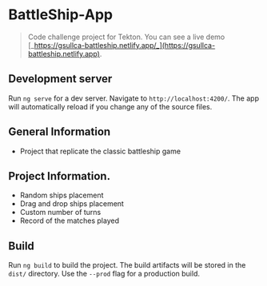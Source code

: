 # BattleShip-App

> Code challenge project for Tekton.
> You can see a live demo [_https://gsullca-battleship.netlify.app/_](https://gsullca-battleship.netlify.app). <!-- If you have the project hosted somewhere, include the link here. -->

## Development server

Run `ng serve` for a dev server. Navigate to `http://localhost:4200/`. The app will automatically reload if you change any of the source files.

## General Information
- Project that replicate the classic battleship game

## Project Information.
- Random ships placement
- Drag and drop ships placement
- Custom number of turns
- Record of the matches played

## Build

Run `ng build` to build the project. The build artifacts will be stored in the `dist/` directory. Use the `--prod` flag for a production build.
